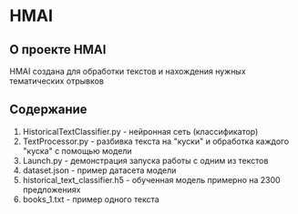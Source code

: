 # HMAI
## О проекте HMAI
HMAI создана для обработки текстов и нахождения нужных тематических отрывков
## Содержание
1. HistoricalTextClassifier.py - нейронная сеть (классификатор)
2. TextProcessor.py - разбивка текста на "куски" и обработка каждого "куска" с помощью модели
3. Launch.py - демонстрация запуска работы с одним из текстов
4. dataset.json - пример датасета модели
5. historical_text_classifier.h5 - обученная модель примерно на 2300 предложениях
6. books_1.txt - пример одного текста
